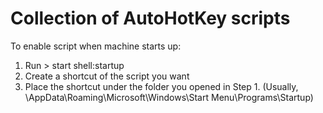 # Collection of AutoHotKey scripts
To enable script when machine starts up:
1. Run > start shell:startup
2. Create a shortcut of the script you want
3. Place the shortcut under the folder you opened in Step 1. (Usually, <UserFolder>\AppData\Roaming\Microsoft\Windows\Start Menu\Programs\Startup) 